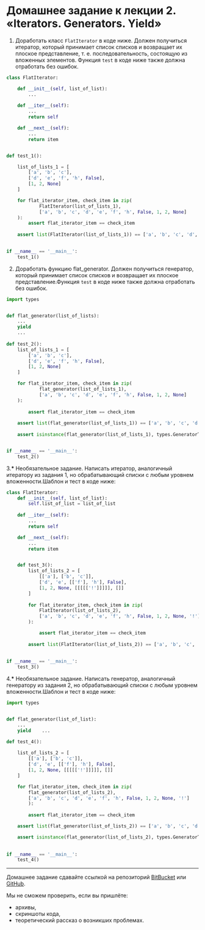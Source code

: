 # Домашнее задание к лекции 2. «Iterators. Generators. Yield»

1. Доработать класс `FlatIterator` в коде ниже. Должен получиться итератор, который принимает список списков и возвращает их плоское представление, т. е. последовательность, состоящую из вложенных элементов. Функция `test` в коде ниже также должна отработать без ошибок.
   
```python
class FlatIterator:

    def __init__(self, list_of_list):
        ...    
        
    def __iter__(self):        
        ...        
        return self 

    def __next__(self):        
        ...        
        return item


def test_1(): 

    list_of_lists_1 = [        
        ['a', 'b', 'c'],        
        ['d', 'e', 'f', 'h', False],        
        [1, 2, None]
    ]    

    for flat_iterator_item, check_item in zip(
            FlatIterator(list_of_lists_1),
            ['a', 'b', 'c', 'd', 'e', 'f', 'h', False, 1, 2, None]    
    ):        
        assert flat_iterator_item == check_item    
        
    assert list(FlatIterator(list_of_lists_1)) == ['a', 'b', 'c', 'd', 'e', 'f', 'h', False, 1, 2, None]
        

if __name__ == '__main__':    
    test_1()
```

2. Доработать функцию flat_generator. Должен получиться генератор, который принимает список списков и возвращает их плоское представление.Функция `test` в коде ниже также должна отработать без ошибок.

```python
import types


def flat_generator(list_of_lists):    
    ...    
    yield    
    ...
    
def test_2():    
    list_of_lists_1 = [        
        ['a', 'b', 'c'],        
        ['d', 'e', 'f', 'h', False],        
        [1, 2, None]    
    ]  

    for flat_iterator_item, check_item in zip(            
            flat_generator(list_of_lists_1),            
            ['a', 'b', 'c', 'd', 'e', 'f', 'h', False, 1, 2, None]    
    ):        
    
        assert flat_iterator_item == check_item    
        
    assert list(flat_generator(list_of_lists_1)) == ['a', 'b', 'c', 'd', 'e', 'f', 'h', False, 1, 2, None]    
    
    assert isinstance(flat_generator(list_of_lists_1), types.GeneratorType)


if __name__ == '__main__':    
    test_2()    
```
3.__*__ Необязательное задание. Написать итератор, аналогичный итератору из задания 1, но обрабатывающий списки с любым уровнем вложенности.Шаблон и тест в коде ниже:

```python
class FlatIterator:    
    def __init__(self, list_of_list):        
        self.list_of_list = list_of_list    
        
    def __iter__(self):        
        ...        
        return self      

    def __next__(self):        
        ...        
        return item


    def test_3():    
        list_of_lists_2 = [        
            [['a'], ['b', 'c']],        
            ['d', 'e', [['f'], 'h'], False],        
            [1, 2, None, [[[[['!']]]]], []]    
        ]    
        
        for flat_iterator_item, check_item in zip(            
            FlatIterator(list_of_lists_2),            
            ['a', 'b', 'c', 'd', 'e', 'f', 'h', False, 1, 2, None, '!']    
        ):        

            assert flat_iterator_item == check_item    
        
        assert list(FlatIterator(list_of_lists_2)) == ['a', 'b', 'c', 'd', 'e', 'f', 'h', False, 1, 2, None, '!']
    
    
if __name__ == '__main__':    
    test_3()
```
4.__*__  Необязательное задание. Написать генератор, аналогичный генератору из задания 2, но обрабатывающий списки с любым уровнем вложенности.Шаблон и тест в коде ниже:

```python
import types


def flat_generator(list_of_list):    
    ...    
    yield    ...

def test_4():    
    
    list_of_lists_2 = [        
        [['a'], ['b', 'c']],        
        ['d', 'e', [['f'], 'h'], False],        
        [1, 2, None, [[[[['!']]]]], []]    
    ]   

    for flat_iterator_item, check_item in zip(            
        flat_generator(list_of_lists_2),            
        ['a', 'b', 'c', 'd', 'e', 'f', 'h', False, 1, 2, None, '!']    
        ):        
        
        assert flat_iterator_item == check_item    

    assert list(flat_generator(list_of_lists_2)) == ['a', 'b', 'c', 'd', 'e', 'f', 'h', False, 1, 2, None, '!']  

    assert isinstance(flat_generator(list_of_lists_2), types.GeneratorType)
    
    
if __name__ == '__main__':    
    test_4()
```
---
Домашнее задание сдавайте ссылкой на репозиторий [BitBucket](https://bitbucket.org/) или [GitHub](https://github.com/). 

Мы не сможем проверить, если вы пришлёте:

* архивы,
* скриншоты кода,
* теоретический рассказ о возникших проблемах.
  